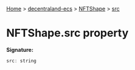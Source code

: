 [Home](./index) &gt; [decentraland-ecs](./decentraland-ecs.md) &gt; [NFTShape](./decentraland-ecs.nftshape.md) &gt; [src](./decentraland-ecs.nftshape.src.md)

# NFTShape.src property


**Signature:**
```javascript
src: string
```
